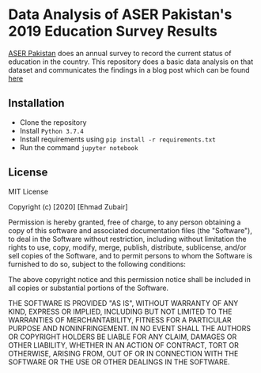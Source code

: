 # Data Analysis of ASER Pakistan's 2019 Education Survey Results
[ASER Pakistan](http://aserpakistan.org/index.php) does an annual survey to record the current status of education in the country. 
This repository does a basic data analysis on that dataset and communicates the findings in a blog post which can be found [here](https://medium.com/@ehmadzubair/the-top-5-reasons-why-children-stay-in-schools-in-pakistan-5c225c87720b)

## Installation
- Clone the repository
- Install `Python 3.7.4`
- Install requirements using `pip install -r requirements.txt`
- Run the command `jupyter notebook`


## License
MIT License

Copyright (c) [2020] [Ehmad Zubair]

Permission is hereby granted, free of charge, to any person obtaining a copy
of this software and associated documentation files (the "Software"), to deal
in the Software without restriction, including without limitation the rights
to use, copy, modify, merge, publish, distribute, sublicense, and/or sell
copies of the Software, and to permit persons to whom the Software is
furnished to do so, subject to the following conditions:

The above copyright notice and this permission notice shall be included in all
copies or substantial portions of the Software.

THE SOFTWARE IS PROVIDED "AS IS", WITHOUT WARRANTY OF ANY KIND, EXPRESS OR
IMPLIED, INCLUDING BUT NOT LIMITED TO THE WARRANTIES OF MERCHANTABILITY,
FITNESS FOR A PARTICULAR PURPOSE AND NONINFRINGEMENT. IN NO EVENT SHALL THE
AUTHORS OR COPYRIGHT HOLDERS BE LIABLE FOR ANY CLAIM, DAMAGES OR OTHER
LIABILITY, WHETHER IN AN ACTION OF CONTRACT, TORT OR OTHERWISE, ARISING FROM,
OUT OF OR IN CONNECTION WITH THE SOFTWARE OR THE USE OR OTHER DEALINGS IN THE
SOFTWARE.
